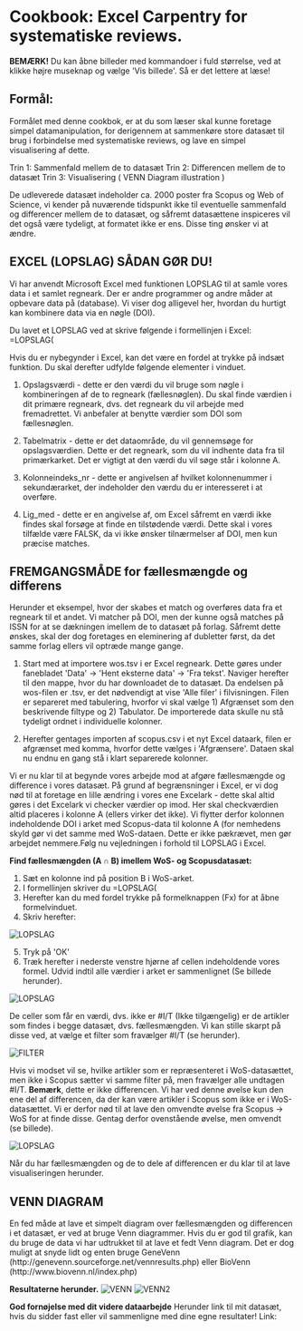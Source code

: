 <h1>Cookbook: Excel Carpentry for systematiske reviews.</h1>

**BEMÆRK!** Du kan åbne billeder med kommandoer i fuld størrelse, ved at klikke højre museknap og vælge 'Vis billede'. Så er det lettere at læse!

<h2>Formål:</h2>
Formålet med denne cookbok, er at du som læser skal kunne foretage simpel datamanipulation, for derigennem at sammenkøre store datasæt til brug i forbindelse med systematiske reviews, og lave en simpel visualisering af dette.

Trin 1: Sammenfald mellem de to datasæt
Trin 2: Differencen mellem de to datasæt
Trin 3: Visualisering ( VENN Diagram illustration )

De udleverede datasæt indeholder ca. 2000 poster fra Scopus og Web of Science, vi kender på nuværende tidspunkt ikke til eventuelle sammenfald og differencer mellem de to datasæt, og såfremt datasættene inspiceres vil det også være tydeligt, at formatet ikke er ens. Disse ting ønsker vi at ændre.

<h2>EXCEL (LOPSLAG) SÅDAN GØR DU!</h2>
Vi har anvendt Microsoft Excel med funktionen LOPSLAG til at samle vores data i et samlet regneark. Der er andre programmer og andre måder at opbevare data på (database). Vi viser dog alligevel her, hvordan du hurtigt kan kombinere data via en nøgle (DOI).

Du lavet et LOPSLAG ved at skrive følgende i formellinjen i Excel: =LOPSLAG(

Hvis du er nybegynder i Excel, kan det være en fordel at trykke på indsæt funktion. Du skal derefter udfylde følgende elementer i vinduet.
1. Opslagsværdi - dette er den værdi du vil bruge som nøgle i kombineringen af de to regneark (fællesnøglen). Du skal finde værdien i dit primære regneark, dvs. det regneark du vil arbejde med fremadrettet. Vi anbefaler at benytte værdier som DOI som fællesnøglen.

2. Tabelmatrix - dette er det dataområde, du vil gennemsøge for opslagsværdien. Dette er det regneark, som du vil indhente data fra til primærkarket. Det er vigtigt at den værdi du vil søge står i kolonne A.

3. Kolonneindeks_nr - dette er angivelsen af hvilket kolonnenummer i sekundærarket, der indeholder den værdu du er interesseret i at overføre.

4. Lig_med - dette er en angivelse af, om Excel såfremt en værdi ikke findes skal forsøge at finde en tilstødende værdi. Dette skal i vores tilfælde være FALSK, da vi ikke ønsker tilnærmelser af DOI, men kun præcise matches.

<h2>FREMGANGSMÅDE for fællesmængde og differens</h2>
Herunder et eksempel, hvor der skabes et match og overføres data fra et regneark til et andet.
Vi matcher på DOI, men der kunne også matches på ISSN for at se dækningen imellem de to datasæt på forlag. Såfremt dette ønskes, skal der dog foretages en eleminering af dubletter først, da det samme forlag ellers vil optræde mange gange.

1. Start med at importere wos.tsv i er Excel regneark. Dette gøres under fanebladet 'Data' -> 'Hent eksterne data' -> 'Fra tekst'. Naviger herefter til den mappe, hvor du har downloadet de to datasæt. Da endelsen på wos-filen er .tsv, er det nødvendigt at vise 'Alle filer' i filvisningen.
Filen er separeret med tabulering, hvorfor vi skal vælge 1) Afgrænset som den beskrivende filtype og 2) Tabulator.
De importerede data skulle nu stå tydeligt ordnet i individuelle kolonner.

2. Herefter gentages importen af scopus.csv i et nyt Excel dataark, filen er afgrænset med komma, hvorfor dette vælges i 'Afgrænsere'.
Dataen skal nu endnu en gang stå i klart separerede kolonner.

Vi er nu klar til at begynde vores arbejde mod at afgøre fællesmængde og difference i vores datasæt.
På grund af begrænsninger i Excel, er vi dog nød til at foretage en lille ændring i vores ene Excelark - dette skal altid gøres i det Excelark vi checker værdier op imod. Her skal checkværdien altid placeres i kolonne A (ellers virker det ikke).
Vi flytter derfor kolonnen indeholdende DOI i arket med Scopus-data til kolonne A (for nemhedens skyld gør vi det samme med WoS-dataen. Dette er ikke pækrævet, men gør arbejdet nemmere.Følg nu vejledningen i forhold til LOPSLAG i Excel.

**Find fællesmængden (A ∩ B) imellem WoS- og Scopusdatasæt:**
1. Sæt en kolonne ind på position B i WoS-arket.
2. I formellinjen skriver du =LOPSLAG(
3. Herefter kan du med fordel trykke på formelknappen (Fx) for at åbne formelvinduet.
4. Skriv herefter:

![LOPSLAG](/billeder/1.jpg)

5. Tryk på 'OK'
6. Træk herefter i nederste venstre hjørne af cellen indeholdende vores formel. Udvid indtil alle værdier i arket er sammenlignet (Se billede herunder).

![LOPSLAG](/billeder/2.jpg)

De celler som får en værdi, dvs. ikke er #I/T (Ikke tilgængelig) er de artikler som findes i begge datasæt, dvs. fællesmængden.
Vi kan stille skarpt på disse ved, at vælge et filter som fravælger #I/T (se herunder).

![FILTER](/billeder/3.jpg)

Hvis vi modset vil se, hvilke artikler som er repræsenteret i WoS-datasættet, men ikke i Scopus sætter vi samme filter på, men fravælger alle undtagen #I/T.
**Bemærk**, dette er ikke differencen. Vi har ved denne øvelse kun den ene del af differencen, da der kan være artikler i Scopus som ikke er i WoS-datasættet. Vi er derfor nød til at lave den omvendte øvelse fra Scopus -> WoS for at finde disse.
Gentag derfor ovenstående øvelse, men omvendt (se billede).

![LOPSLAG](/billeder/4.jpg)

Når du har fællesmængden og de to dele af differencen er du klar til at lave visualiseringen herunder.

<h2>VENN DIAGRAM</h2>
En fed måde at lave et simpelt diagram over fællesmængden og differencen i et datasæt, er ved at bruge Venn diagrammer.
Hvis du er god til grafik, kan du bruge de data vi har udtrukket til at lave et fedt Venn diagram. Det er dog muligt at snyde lidt og enten bruge GeneVenn (http://genevenn.sourceforge.net/vennresults.php) eller BioVenn (http://www.biovenn.nl/index.php)

**Resultaterne herunder.**
![VENN](/billeder/venn.png)
![VENN2](/billeder/venn2.png)

**God fornøjelse med dit videre dataarbejde**
Herunder link til mit datasæt, hvis du sidder fast eller vil sammenligne med dine egne resultater!
Link: 
